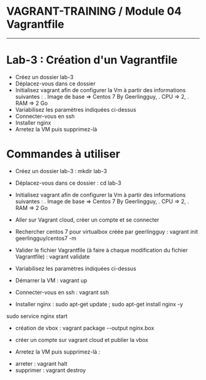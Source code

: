 # VAGRANT-TRAINING / Module 04  Vagrantfile
----------------------------------------------------------------------

# Lab-3 : Création d'un Vagrantfile
- Créez un dossier lab-3
- Déplacez-vous dans ce dossier
- Initialisez vagrant afin de configurer la Vm à partir des informations suivantes :
    . Image de base => Centos 7 By Geerlingguy,
    . CPU => 2,
    . RAM => 2 Go
- Variabilisez les paramètres indiquées ci-dessus
- Connecter-vous en ssh
- Installer nginx
- Arretez la VM puis supprimez-là

# Commandes à utiliser

- Créez un dossier lab-3 : mkdir lab-3

- Déplacez-vous dans ce dossier : cd lab-3

- Initialisez vagrant afin de configurer la Vm à partir des informations suivantes :
    . Image de base => Centos 7 By Geerlingguy,
    . CPU => 2,
    . RAM => 2 Go

- Aller sur Vagrant cloud, créer un compte et se connecter
- Rechercher centos 7 pour virtualbox créée par geerlingguy : vagrant init geerlingguy/centos7 -m

- Valider le fichier Vagrantfile (à faire à chaque modification du fichier Vagrantfile) : vagrant validate

- Variabilisez les paramètres indiquées ci-dessus

- Démarrer la VM : vagrant up

- Connecter-vous en ssh : vagrant ssh

- Installer nginx : sudo apt-get update ; sudo apt-get install nginx -y

sudo service nginx start

- création de vbox : vagrant package --output nginx.box
- créer un compte sur vagrant cloud et publier la vbox

- Arretez la VM puis supprimez-là :
* arreter : vagrant halt
* supprimer : vagrant destroy